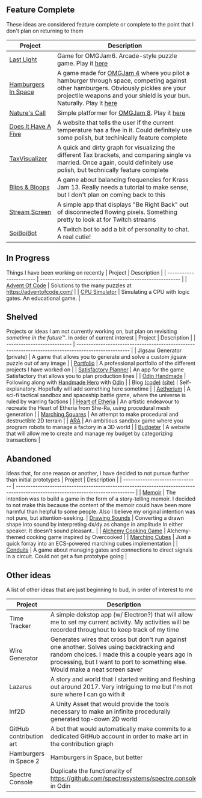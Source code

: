 ## Feature Complete
These ideas are considered feature complete or complete to the point that I don't plan on returning to them

| Project                       | Description
| ----------------------------- | --------------------------------------------------------------------------------------------------- |
| [Last Light](light)           | Game for OMGJam6. Arcade-style puzzle game. Play it [here](https://spencasaurusrex.itch.io/last-light)
| [Hamburgers In Space](burger) | A game made for [OMGJam 4](omg4) where you pilot a hamburger through space, competing against other hamburgers. Obviously pickles are your projectile weapons and your shield is your bun. Naturally. Play it [here](https://spencasaurusrex.itch.io/hamburgers-in-space)
| [Nature's Call](nature)       | Simple platformer for [OMGJam 8](omg8). Play it [here](https://spencasaurusrex.itch.io/natures-call)
| [Does It Have A Five](five)   | A website that tells the user if the current temperature has a five in it. Could definitely use some polish, but techinically feature complete
| [TaxVisualizer](tax)          | A quick and dirty graph for visualizing the different Tax brackets, and comparing single vs married. Once again, could definitely use polish, but technically feature complete
| [Blips & Bloops](kj13)        | A game about balancing frequencies for Krass Jam 13. Really needs a tutorial to make sense, but I don't plan on coming back to this
| [Stream Screen](stream)       | A simple app that displays "Be Right Back" out of disconnected flowing pixels. Something pretty to look at for Twitch streams
| [SoiBoiBot](soi)              | A Twitch bot to add a bit of personality to chat. A real cutie!


[light]: https://github.com/SpencasaurusRex/LastLight
[five]: https://github.com/SpencasaurusRex/DoesItHaveAFive
[burger]: https://github.com/SpencasaurusRex/HamburgersInSpace
[tax]: https://github.com/SpencasaurusRex/TaxVisualizer
[nature]: https://github.com/SpencasaurusRex/OMGJam8
[omg4]: https://itch.io/jam/omgjam4
[omg8]: https://itch.io/jam/omgjam8
[kj13]: https://github.com/SpencasaurusRex/KrassJam13
[stream]: https://github.com/SpencasaurusRex/StreamScreen
[soi]: https://github.com/SpencasaurusRex/SoiBoiBot

## In Progress
Things I have been working on recently
| Project                 | Description                                                |
| ----------------------- | ---------------------------------------------------------- |
| [Advent Of Code][aoc]   | Solutions to the many puzzles at https://adventofcode.com/ |
| [CPU Simulator][cpu]    | Simulating a CPU with logic gates. An educational game.    |

[aoc]: https://github.com/SpencasaurusRex/AdventOfCode/
[cpu]: https://github.com/SpencasaurusRex/CPU-Simulator/


## Shelved
Projects or ideas I am not currently working on, but plan on revisiting *sometime in the future*™. In order of current interest
| Project                     | Description                                                                                          |
| --------------------------- | ---------------------------------------------------------------------------------------------------- |
| Jigsaw Generator (private)  | A game that allows you to generate and solve a custom jigsaw puzzle out of any image                 |
| [Portfolio][portfolio]     | A professional portfolio of the different projects I have worked on                                   |
| [Satisfactory Planner][sat] | An app for the game Satisfactory that allows you to plan production lines                            |
| [Odin Handmade][odin]       | Following along with [Handmade Hero](hero) with [Odin](https://odin-lang.org/)                       |
| Blog [(code)][blog] [(site)][site]    | Self-explanatory. Hopefully will add something here sometime                               |
| [Aetherium][aet]            | A sci-fi tactical sandbox and spaceship battle game, where the universe is ruled by warring factions |
| [Heart of Etheria][heart]   | An artistic endeavour to recreate the Heart of Etheria from She-Ra, using procedural mesh generation |
| [Marching Squares][squares] | An attempt to make procedural and destructible 2D terrain                                            |
| [ARA][ara]                  | An ambitious sandbox game where you program robots to manage a factory in a 3D world                 |
| [Budgeter][budget]          | A website that will allow me to create and manage my budget by categorizing transactions             |

[heart]: https://github.com/SpencasaurusRex/HeartOfEtheria
[sat]: https://github.com/SpencasaurusRex/SatisfactoryPlanner
[jig]: https://github.com/SpencasaurusRex/JigsawGenerator
[portfolio]: https://github.com/SpencasaurusRex/Portfolio
[aet]: https://github.com/SpencasaurusRex/AetheriumPrototype1
[hero]: https://handmadehero.org/
[odin]: https://github.com/SpencasaurusRex/OdinHandmade
[squares]: https://github.com/SpencasaurusRex/MarchingSquaresTerrain
[ara]: https://github.com/SpencasaurusRex/ARA
[blog]: https://github.com/SpencasaurusRex/indigo
[site]: https://spencasaurusrex.github.io/
[budget]: https://github.com/SpencasaurusRex/Budgeter

## Abandoned
Ideas that, for one reason or another, I have decided to not pursue further than initial prototypes
| Project                         | Description                                                                                                                     |
| ------------------------------- | ------------------------------------------------------------------------------------------------------------------------------- |
| [Memoir][mem]                   | The intention was to build a game in the form of a story-telling memoir. I decided to not make this because the content of the memoir could have been more harmful than helpful to some people. Also I believe my original intention was not pure, but attention-seeking.
| [Drawing Sounds][sound]         | Converting a drawn shape into sound by interpreting dx/dy as change in amplitude in either speaker. It doesn't sound pleasant.. |
| [Alchemy Cooking Game][alchemy] | Alchemy-themed cooking game inspired by Overcooked                                                                              |
| [Marching Cubes][cubes]         | Just a quick forray into an ECS-powered marching cubes implementation                                                           |
| [Conduits][conduit]             | A game about managing gates and connections to direct signals in a circuit. Could not get a fun prototype going                 |

[mem]: https://github.com/SpencasaurusRex/Memoir
[sound]:https://github.com/SpencasaurusRex/DrawingSounds
[alchemy]: https://github.com/SpencasaurusRex/AlchemyJam
[cubes]: https://github.com/SpencasaurusRex/MarchingCubes
[conduit]: https://github.com/SpencasaurusRex/Conduits


## Other ideas
A list of other ideas that are just beginning to bud, in order of interest to me

| Project | Description |
| -----   | ----- |
Time Tracker | A simple dekstop app (w/ Electron?) that will allow me to set my current activity. My activities will be recorded throughout to keep track of my time
Wire Generator | Generates wires that cross but don't run against one another. Solves using backtracking and random choices. I made this a couple years ago in processing, but I want to port to something else. Would make a neat screen saver
Lazarus | A story and world that I started writing and fleshing out around 2017. Very intriguing to me but I'm not sure where I can go with it
Inf2D | A Unity Asset that would provide the tools necessary to make an infinite procedurally generated top-down 2D world
GitHub contribution art | A bot that would automatically make commits to a dedicated GitHub account in order to make art in the contribution graph
Hamburgers in Space 2 | Hamburgers in Space, but better
Spectre Console | Duplicate the functionality of https://github.com/spectresystems/spectre.console in Odin
